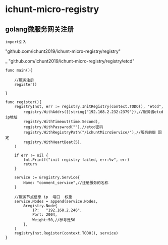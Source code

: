 # ichunt-micro-registry
## golang微服务网关注册

`import引入`

"github.com/ichunt2019/ichunt-micro-registry/registry"

_ "github.com/ichunt2019/ichunt-micro-registry/registry/etcd"



```
func main(){

    //服务注册
    register()

}
```




```
func register(){
	registryInst, err := registry.InitRegistry(context.TODO(), "etcd",
		registry.WithAddrs([]string{"192.168.2.232:2379"}),//服务器etcd ip地址
		registry.WithTimeout(time.Second),
		registry.WithPasswrod(""),//etcd密码
		registry.WithRegistryPath("/ichuntMicroService/"),//服务前缀 固定
		registry.WithHeartBeat(5),
	)

	if err != nil {
		fmt.Printf("init registry failed, err:%v", err)
		return
	}

	service := &registry.Service{
		Name: "comment_service",//注册服务的名称
	}

	//服务节点信息 ip  端口  权重
	service.Nodes = append(service.Nodes,
		&registry.Node{
			IP:   "192.168.2.246",
			Port: 2004,
			Weight:50,//参考是50
		},
	)
	registryInst.Register(context.TODO(), service)
}
```
